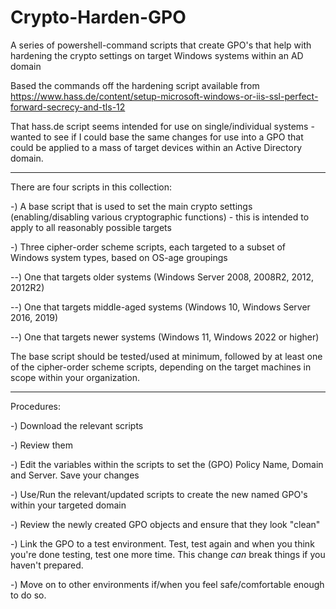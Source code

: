 # Crypto-Harden-GPO
A series of powershell-command scripts that create GPO's that help with hardening the crypto settings on target Windows systems within an AD domain

Based the commands off the hardening script available from https://www.hass.de/content/setup-microsoft-windows-or-iis-ssl-perfect-forward-secrecy-and-tls-12

That hass.de script seems intended for use on single/individual systems - wanted to see if I could base the same changes for use into a GPO that could be applied to a mass of target devices within an Active Directory domain.

---

There are four scripts in this collection:

-) A base script that is used to set the main crypto settings (enabling/disabling various cryptographic functions) - this is intended to apply to all reasonably possible targets

-) Three cipher-order scheme scripts, each targeted to a subset of Windows system types, based on OS-age groupings

--) One that targets older systems (Windows Server 2008, 2008R2, 2012, 2012R2)

--) One that targets middle-aged systems (Windows 10, Windows Server 2016, 2019)

--) One that targets newer systems (Windows 11, Windows 2022 or higher)

The base script should be tested/used at minimum, followed by at least one of the cipher-order scheme scripts, depending on the target machines in scope within your organization.

---

Procedures:

-) Download the relevant scripts

-) Review them

-) Edit the variables within the scripts to set the (GPO) Policy Name, Domain and Server.  Save your changes

-) Use/Run the relevant/updated scripts to create the new named GPO's within your targeted domain

-) Review the newly created GPO objects and ensure that they look "clean"

-) Link the GPO to a test environment.  Test, test again and when you think you're done testing, test one more time.  This change *can* break things if you haven't prepared.

-) Move on to other environments if/when you feel safe/comfortable enough to do so.


